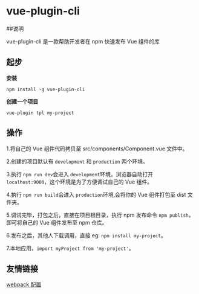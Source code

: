 # vue-plugin-cli

##说明

vue-plugin-cli 是一款帮助开发者在 npm 快速发布 Vue 组件的库

## 起步

**安装**

```
npm install -g vue-plugin-cli
```

**创建一个项目**

```
vue-plugin tpl my-project
```

## 操作

1.将自己的 Vue 组件代码拷贝至 src/components/Component.vue 文件中。

2.创建的项目默认有 `development` 和 `production` 两个环境。

3.执行 `npm run dev`会进入 `development`环境，浏览器自动打开 `localhost:9000`，这个环境是为了方便调试自己的 Vue 组件。

4.执行 `npm run build`会进入 `production`环境,会将你的 Vue 组件打包至 dist 文件夹。

5.调试完毕，打包之后，直接在项目根目录，执行 npm 发布命令 `npm publish`，即可将自己的 Vue 组件发布至 npm 仓库。

6.发布之后，其他人下载调用，直接 eg: `npm install my-project`。

7.本地应用，`import myProject from 'my-project'`。

## 友情链接

[webpack 配置](https://www.webpackjs.com/guides/author-libraries/)
